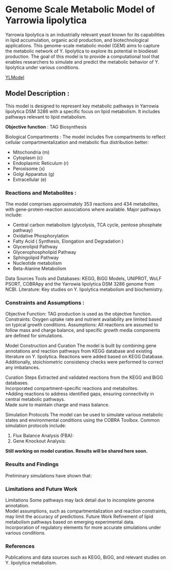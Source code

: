 # Genome Scale Metabolic Model of Yarrowia lipolytica

Yarrowia lipolytica is an industrially relevant yeast known for its capabilities in lipid accumulation, organic acid production, and biotechnological applications. This genome-scale metabolic model (GEM) aims to capture the metabolic network of Y. lipolytica to explore its potential in biodiesel production. The goal of this model is to provide a computational tool that enables researchers to simulate and predict the metabolic behavior of Y. lipolytica under various conditions.

[YLModel](https://1drv.ms/x/c/82e11bf00f8ea8cf/Ec-ojg_wG-EggIIlAgAAAAAB6S_4LljsQ-HFR1nG_tWuKQ?e=WXc4de)

## **Model Description** :


This model is designed to represent key metabolic pathways in  Yarrowia lipolytica DSM 3286 with a specific focus on lipid metabolism. It includes pathways relevant to lipid metabolism.

**Objective function** : TAG Biosynthesis

Biological Compartments :
The model includes five compartments to reflect cellular compartmentalization and metabolic flux distribution better:

* Mitochondria (m)
* Cytoplasm (c)
* Endoplasmic Reticulum (r)
* Peroxisome (x) 
* Golgi Apparatus (g)
* Extracellular (e)

### **Reactions and Metabolites** :
The model comprises approximately 353 reactions and  434 metabolites, with gene-protein-reaction associations where available. Major pathways include:

* Central carbon metabolism (glycolysis, TCA cycle, pentose phosphate pathway)
* Oxidative Phosphorylation
* Fatty Acid ( Synthesis, Elongation and Degradation )
* Glycerolipid Pathway
* Glycerophospholipid Pathway
* Sphingolipid Pathway
* Nucleotide metabolism
* Beta-Alanine Metabolism

Data Sources
Tools and Databases: KEGG, BiGG Models, UNIPROT, WoLF PSORT, COBRApy and the Yarrowia lipolytica DSM 3286 genome from NCBI.
Literature: Key studies on Y. lipolytica metabolism and biochemistry.

### **Constraints and Assumptions** :
Objective Function: TAG production is used as the objective function.
Constraints: Oxygen uptake rate and nutrient availability are limited based on typical growth conditions.
Assumptions: All reactions are assumed to follow mass and charge balance, and specific growth media components are defined for simulations.

Model Construction and Curation
The model is built by combining gene annotations and reaction pathways from KEGG database and existing literature on Y. lipolytica. Reactions were added based on KEGG Database. Additionally, stoichiometric consistency checks were performed to correct any imbalances.

Curation Steps
Extracted and validated reactions from the KEGG and BiGG databases.\
Incorporated compartment-specific reactions and metabolites.\
*Adding reactions to address identified gaps, ensuring connectivity in central metabolic pathways.\
Made sure to maintain charge and mass balance.

Simulation Protocols
The model can be used to simulate various metabolic states and environmental conditions using the COBRA Toolbox. Common simulation protocols include:

1. Flux Balance Analysis (FBA): 
2. Gene Knockout Analysis: 
 

**Still working on model curation. Results will be shared here soon.**
### Results and Findings
Preliminary simulations have shown that:

### Limitations and Future Work
Limitations
Some pathways may lack detail due to incomplete genome annotation.\
Model assumptions, such as compartmentalization and reaction constraints, may limit the accuracy of predictions.
Future Work
Refinement of lipid metabolism pathways based on emerging experimental data.\
Incorporation of regulatory elements for more accurate simulations under various conditions.

### References
Publications and data sources such as KEGG, BiGG, and relevant studies on Y. lipolytica metabolism.
